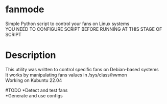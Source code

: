# fanmode
Simple Python script to control your fans on Linux systems  
YOU NEED TO CONFIGURE SCRIPT BEFORE RUNNING AT THIS STAGE OF SCRIPT  

# Description
This utility was written to control specific fans on Debian-based systems  
It works by manipulating fans values in /sys/class/hwmon  
Working on Kubuntu 22.04  

#TODO
*Detect and test fans  
*Generate and use configs  
